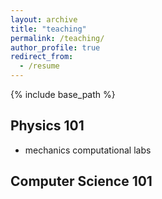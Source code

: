 ```yaml
---
layout: archive
title: "teaching"
permalink: /teaching/
author_profile: true
redirect_from:
  - /resume
---
```


{% include base_path %}

## Physics 101
* mechanics computational labs


## Computer Science 101
